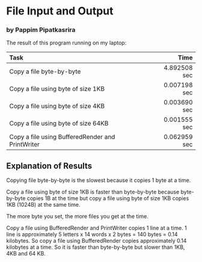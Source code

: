 # File Input and Output
### by Pappim Pipatkasrira

The result of this program running on my laptop:

|Task                                             |Time         |
|:------------------------------------------------|------------:|
|Copy a file byte-by-byte                         |4.892508 sec |
|Copy a file using byte of size 1KB               |0.007198 sec |
|Copy a file using byte of size 4KB               |0.003690 sec |
|Copy a file using byte of size 64KB              |0.001555 sec |
|Copy a file using BufferedRender and PrintWriter |0.062959 sec |

## Explanation of Results

Copying file byte-by-byte is the slowest because it copies 1 byte at a time.

Copy a file using byte of size 1KB is faster than byte-by-byte because
byte-by-byte copies 1B at the time
but copy a file using byte of size 1KB copies 1KB (1024B) at the same time.

The more byte you set, the more files you get at the time.

Copy a file using BufferedRender and PrintWriter copies 1 line at a time.
1 line is approximately 5 letters x 14 words x 2 bytes = 140 bytes = 0.14 kilobytes.
So copy a file using BufferedRender copies approximately 0.14 kilobytes at a time.
So it is faster than byte-by-byte but slower than 1KB, 4KB and 64 KB.
